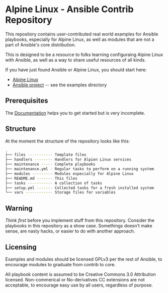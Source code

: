 # Alpine Linux - Ansible Contrib Repository

This repository contains user-contributed real world examples for Ansible
playbooks, especially for Alpine Linux, as well as modules that are not a part
of Ansible's core distribution.

This is designed to be a resource to folks learning configuraing Alpine Linux
with Ansible, as well as a way to share useful resources of all kinds.

If you have just found Ansible or Alpine Linux, you should start here:

 * [Alpine Linux](http://www.alpinelinux.org)
 * [Ansible project](https://github.com/ansible/ansible) -- see the examples directory

## Prerequisites

The [Documentation](http://wiki.alpinelinux.org/wiki/User:Fab/Ansible) helps
you to get started but is very incomplete.

## Structure

At the moment the structure of the repository looks like this:

```bash
.
├── files ----------- Template files
├── handlers -------- Handlers for Alpien Linux services
├── maintenance ----- Complete playbooks
├── maintenance.yml - Regular tasks to perform on a running system
├── modules --------- Modules especially for Alpine Linux
├── README.md ------- This files
├── tasks ----------- A collection of tasks
├── setup.yml ------- Collected tasks for a fresh installed system
└── vars ------------ Storage files for variables
```

## Warning
*Think first* before you implement stuff from this repository. Consider the 
playbooks in this repository as a show case. Somethings doesn't make sense, are
nasty hacks, or easier to do with another approach. 

## Licensing

Examples and modules should be licensed GPLv3 per the rest of Ansible, to
encourage modules to graduate from contrib to core.

All playbook content is assumed to be Creative Commons 3.0 Attribution licensed. 
Non-commerical or No-derivatives CC extensions are not acceptable, to encourage
easy use by all users, regardless of purpose.
